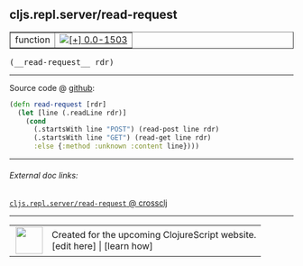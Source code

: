 ## cljs.repl.server/read-request



 <table border="1">
<tr>
<td>function</td>
<td><a href="https://github.com/cljsinfo/cljs-api-docs/tree/0.0-1503"><img valign="middle" alt="[+] 0.0-1503" title="Added in 0.0-1503" src="https://img.shields.io/badge/+-0.0--1503-lightgrey.svg"></a> </td>
</tr>
</table>


 <samp>
(__read-request__ rdr)<br>
</samp>

---







Source code @ [github](https://github.com/clojure/clojurescript/blob/r3169/src/clj/cljs/repl/server.clj#L92-L97):

```clj
(defn read-request [rdr]
  (let [line (.readLine rdr)]
    (cond
      (.startsWith line "POST") (read-post line rdr)
      (.startsWith line "GET") (read-get line rdr)
      :else {:method :unknown :content line})))
```

<!--
Repo - tag - source tree - lines:

 <pre>
clojurescript @ r3169
└── src
    └── clj
        └── cljs
            └── repl
                └── <ins>[server.clj:92-97](https://github.com/clojure/clojurescript/blob/r3169/src/clj/cljs/repl/server.clj#L92-L97)</ins>
</pre>

-->

---



###### External doc links:

[`cljs.repl.server/read-request` @ crossclj](http://crossclj.info/fun/cljs.repl.server/read-request.html)<br>

---

 <table>
<tr><td>
<img valign="middle" align="right" width="48px" src="http://i.imgur.com/Hi20huC.png">
</td><td>
Created for the upcoming ClojureScript website.<br>
[edit here] | [learn how]
</td></tr></table>

[edit here]:https://github.com/cljsinfo/cljs-api-docs/blob/master/cljsdoc/cljs.repl.server/read-request.cljsdoc
[learn how]:https://github.com/cljsinfo/cljs-api-docs/wiki/cljsdoc-files

<!--

This information was too distracting to show to readers, but I'll leave it
commented here since it is helpful to:

- pretty-print the data used to generate this document
- and show how to retrieve that data



The API data for this symbol:

```clj
{:ns "cljs.repl.server",
 :name "read-request",
 :type "function",
 :signature ["[rdr]"],
 :source {:code "(defn read-request [rdr]\n  (let [line (.readLine rdr)]\n    (cond\n      (.startsWith line \"POST\") (read-post line rdr)\n      (.startsWith line \"GET\") (read-get line rdr)\n      :else {:method :unknown :content line})))",
          :title "Source code",
          :repo "clojurescript",
          :tag "r3169",
          :filename "src/clj/cljs/repl/server.clj",
          :lines [92 97]},
 :full-name "cljs.repl.server/read-request",
 :full-name-encode "cljs.repl.server/read-request",
 :history [["+" "0.0-1503"]]}

```

Retrieve the API data for this symbol:

```clj
;; from Clojure REPL
(require '[clojure.edn :as edn])
(-> (slurp "https://raw.githubusercontent.com/cljsinfo/cljs-api-docs/catalog/cljs-api.edn")
    (edn/read-string)
    (get-in [:symbols "cljs.repl.server/read-request"]))
```

-->
